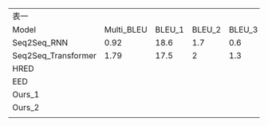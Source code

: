<table>
   <tr>
      <td>                                                              表一</td>
   </tr>
   <tr>
      <td>Model</td>
      <td>Multi_BLEU</td>
      <td>BLEU_1</td>
      <td>BLEU_2</td>
      <td>BLEU_3</td>
      <td>BLEU_4</td>
      <td>DISTINCT1</td>
      <td>DISTINCT2</td>
      <td>PPL</td>
   </tr>
   <tr>
      <td>Seq2Seq_RNN</td>
      <td>0.92</td>
      <td>18.6</td>
      <td>1.7</td>
      <td>0.6</td>
      <td>0.3</td>
      <td>3.2</td>
      <td>14.6</td>
      <td>2.12</td>
   </tr>
   <tr>
      <td>Seq2Seq_Transformer</td>
      <td>1.79</td>
      <td>17.5</td>
      <td>2</td>
      <td>1.3</td>
      <td>1.2</td>
      <td>5.4</td>
      <td>29.3</td>
      <td>2.023</td>
   </tr>
   <tr>
      <td>HRED</td>
      <td></td>
      <td></td>
      <td></td>
      <td></td>
      <td></td>
      <td></td>
      <td></td>
      <td></td>
   </tr>
   <tr>
      <td>EED</td>
      <td></td>
      <td></td>
      <td></td>
      <td></td>
      <td></td>
      <td></td>
      <td></td>
      <td></td>
   </tr>
   <tr>
      <td>Ours_1</td>
      <td></td>
      <td></td>
      <td></td>
      <td></td>
      <td></td>
      <td></td>
      <td></td>
      <td></td>
   </tr>
   <tr>
      <td>Ours_2</td>
      <td></td>
   </tr>
   <tr>
      <td></td>
      <td></td>
      <td></td>
      <td></td>
      <td></td>
      <td></td>
   </tr>
</table>
